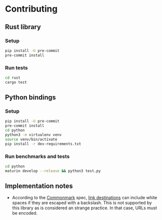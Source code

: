# Contributing

## Rust library

### Setup

```bash
pip install -U pre-commit
pre-commit install
```

### Run tests

```bash
cd rust
cargo test
```

## Python bindings

### Setup

```bash
pip install -U pre-commit
pre-commit install
cd python
python3 -m virtualenv venv
source venv/bin/activate
pip install -r dev-requirements.txt
```

### Run benchmarks and tests

```bash
cd python
maturin develop --release && python3 test.py
```

## Implementation notes

- According to the [Commonmark] spec, [link destinations](https://spec.commonmark.org/0.30/#link-destination) can include white spaces if they are escaped with a backslash. This is not supported by this library as is considered an strange practice. In that case, URLs must be encoded.

[commonmark]: https://spec.commonmark.org/0.30
